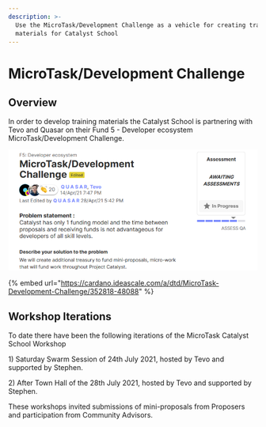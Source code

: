 ```yaml
---
description: >-
  Use the MicroTask/Development Challenge as a vehicle for creating training
  materials for Catalyst School
---
```


# MicroTask/Development Challenge

## Overview

In order to develop training materials the Catalyst School is partnering with Tevo and Quasar on their Fund 5 - Developer ecosystem MicroTask/Development Challenge.

![F5 : Developer ecosystem proposal](../.gitbook/assets/2021-07-25-13-.png)

{% embed url="https://cardano.ideascale.com/a/dtd/MicroTask-Development-Challenge/352818-48088" %}

## Workshop Iterations

To date there have been the following iterations of the MicroTask Catalyst School Workshop

1\) Saturday Swarm Session of 24th July 2021, hosted by Tevo and supported by Stephen.

2\) After Town Hall of the 28th July 2021, hosted by Tevo and supported by Stephen.

These workshops invited submissions of mini-proposals from Proposers and participation from Community Advisors.

